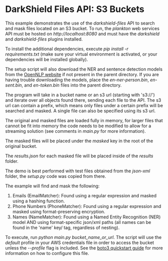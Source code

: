 # DarkShield Files API: S3 Buckets

This example demonstrates the use of the *darkshield-files* API to search and 
mask files located on an S3 bucket. To run, the *plankton* web services API 
must be hosted on *http://localhost:8080* and must have the *darkshield* and 
*darkshield-files* plugins installed.

To install the additional dependencies, execute *pip install -r requirements.txt* 
(make sure your virtual environment is activated, or your dependencies will 
be installed globally).

The setup script will also download the NER and sentence detection models from 
the [OpenNLP website](http://opennlp.sourceforge.net/models-1.5/) if not present 
in the parent directory. If you are having trouble downloading the models, place 
the *en-ner-person.bin*, *en-sent.bin*, and *en-token.bin* files into the 
parent directory.

The program will take in a bucket name or an s3 url (starting with 's3://') and 
iterate over all objects found there, sending each file to the API. The s3 url can 
contain a prefix, which means only files under a certain prefix will be searched 
and masked. A single file can also be specified using its s3 url.

The original and masked files are loaded fully in memory, for larger files that
cannot be fit into memory the code needs to be modified to allow for a streaming 
solution (see comments in *main.py* for more information).

The masked files will be placed under the *masked* key in the root of the original 
bucket.

The *results.json* for each masked file will be placed inside of the *results*
folder.

The demo is best performed with test files obtained from the *json-xml* folder,
the *setup.py* code was copied from there.

The example will find and mask the following:

1. Emails (EmailMatcher): Found using a regular expression and masked using a 
hashing function.
2. Phone Numbers (PhoneMatcher): Found using a regular expression and masked 
using format-preserving encryption.
3. Names (NameMatcher): Found using a Named Entity Recognition (NER) model AND 
using format-specific json/xml paths (all names can be found in the 'name' key/
tag, regardless of nesting).

To execute, run *python main.py bucket_name_or_url*. The script will use the *default*
profile in your AWS credentials file in order to access the bucket unless the
*--profile* flag is included. See the [boto3 quickstart guide](https://boto3.amazonaws.com/v1/documentation/api/latest/guide/quickstart.html#configuration)
for more information on how to configure this file.
